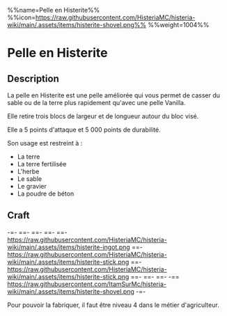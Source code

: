 %%name=Pelle en Histerite%%
%%icon=https://raw.githubusercontent.com/HisteriaMC/histeria-wiki/main/.assets/items/histerite-shovel.png%%
%%weight=1004%%

# Pelle en Histerite 

## Description
La pelle en Histerite est une pelle améliorée qui vous permet de casser du sable ou de la terre plus rapidement qu'avec une pelle Vanilla.

Elle retire trois blocs de largeur et de longueur autour du bloc visé.

Elle a 5 points d'attaque et 5 000 points de durabilité.

Son usage est restreint à :

+ La terre
+ La terre fertilisée
+ L'herbe
+ Le sable
+ Le gravier
+ La poudre de béton

## Craft
-=-
 ==- 
 ==- 
 ==- 
 ==- https://raw.githubusercontent.com/HisteriaMC/histeria-wiki/main/.assets/items/histerite-ingot.png
 ==- https://raw.githubusercontent.com/HisteriaMC/histeria-wiki/main/.assets/items/histerite-stick.png
 ==- https://raw.githubusercontent.com/HisteriaMC/histeria-wiki/main/.assets/items/histerite-stick.png
 ==- 
 ==- 
 ==- 
 -== https://raw.githubusercontent.com/ItamSurMc/histeria-wiki/main/.assets/items/histerite-shovel.png
-=-

Pour pouvoir la fabriquer, il faut être niveau 4 dans le métier d'agriculteur.

